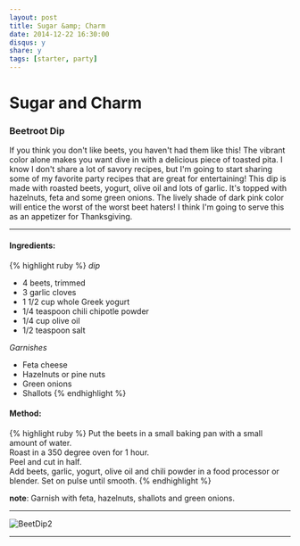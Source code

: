 ```yaml
---
layout: post
title: Sugar &amp; Charm
date: 2014-12-22 16:30:00
disqus: y
share: y
tags: [starter, party]
---
```


# Sugar and Charm 
### Beetroot Dip

If you think you don't like beets, you haven't had them like this! The vibrant color alone makes you want dive in with a delicious piece of toasted pita. I know I don't share a lot of savory recipes, but I'm going to start sharing some of my favorite party recipes that are great for entertaining! This dip is made with roasted beets, yogurt, olive oil and lots of garlic. It's topped with hazelnuts, feta and some green onions. The lively shade of dark pink color will entice the worst of the worst beet haters! I think I'm going to serve this as an appetizer for Thanksgiving.

---

#### Ingredients:
{% highlight ruby %}
_dip_
- 4 beets, trimmed
- 3 garlic cloves
- 1 1/2 cup whole Greek yogurt
- 1/4 teaspoon chili chipotle powder
- 1/4 cup olive oil
- 1/2 teaspoon salt

_Garnishes_
- Feta cheese
- Hazelnuts or pine nuts
- Green onions
- Shallots
{% endhighlight %}

#### Method:
{% highlight ruby %}
Put the beets in a small baking pan with a small amount of water.  
Roast in a 350 degree oven for 1 hour.  
Peel and cut in half.  
Add beets, garlic, yogurt, olive oil and chili powder in a food processor or blender.
Set on pulse until smooth.
{% endhighlight %}

**note**: Garnish with feta, hazelnuts, shallots and green onions.

---

![BeetDip2][3]

---
[3]: http://sugarandcharm.com/scwp/wp-content/uploads/2013/10/BeetDip2.jpg
